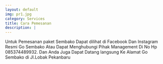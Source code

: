 ```yaml
---
layout: default
img: pr1.jpg
category: Services
title: Cara Pemesanan
description: |
---
```

Untuk Pemesanan paket Sembako Dapat dilihat di Facebook Dan Instagram Resmi
Go Sembako Atau Dapat Menghubungi Pihak Management Di No Hp 085374489932.
Dan Anda Juga Dapat Datang langsung Ke Alamat Go Sembako di Jl.Lobak Pekanbaru
